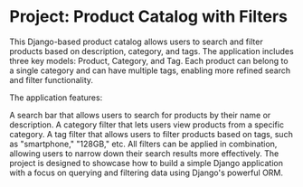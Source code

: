 # Project: Product Catalog with Filters
This Django-based product catalog allows users to search and filter products based on description, category, and tags. The application includes three key models: Product, Category, and Tag. Each product can belong to a single category and can have multiple tags, enabling more refined search and filter functionality.

The application features:

A search bar that allows users to search for products by their name or description.
A category filter that lets users view products from a specific category.
A tag filter that allows users to filter products based on tags, such as "smartphone," "128GB," etc.
All filters can be applied in combination, allowing users to narrow down their search results more effectively.
The project is designed to showcase how to build a simple Django application with a focus on querying and filtering data using Django's powerful ORM.
